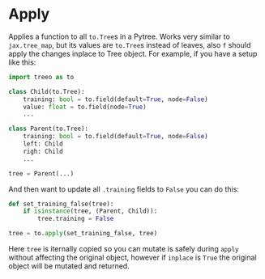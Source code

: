 # Apply

Applies a function to all `to.Tree`s in a Pytree. Works very similar to `jax.tree_map`, but its values are `to.Tree`s instead of leaves, also `f` should apply the changes inplace to Tree object. For example, if you have a setup like this:

```python
import treeo as to

class Child(to.Tree):
    training: bool = to.field(default=True, node=False)
    value: float = to.field(node=True)
    ...

class Parent(to.Tree):
    training: bool = to.field(default=True, node=False)
    left: Child
    righ: Child
    ...

tree = Parent(...)
```
And then want to update all `.training` fields to `False` you can do this:

```python
def set_training_false(tree):
    if isinstance(tree, (Parent, Child)):
        tree.training = False

tree = to.apply(set_training_false, tree)
```
Here `tree` is iternally copied so you can mutate is safely during `apply` without affecting the original object, however if `inplace` is `True` the original object will be mutated and returned.